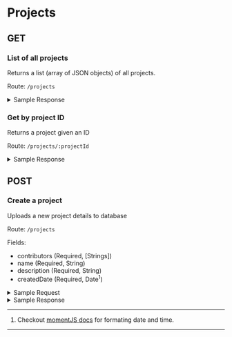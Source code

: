 # Projects

## GET

###  List of all projects
Returns a list (array of JSON objects) of all projects.

Route: `/projects`

<!-- Sample Response -->
<details>
<summary>Sample Response</summary>
<pre>
[
    {
        "contributors": [
            "test",
            "test2"
        ],
        "_id": "5f089dcf520ee1090b7bea56",
        "createdDate": "2020-07-10T16:56:29.830Z",
        "name": "wonderful API",
        "description": "The wonderful api"
    },
    {
        "contributors": [
            "test1",
            "test2"
        ],
        "_id": "5f089dde520ee1090b7bea57",
        "createdDate": "2020-07-10T16:56:29.830Z",
        "name": "Wonderful API 2",
        "description": "The 2nd wonderful api"
    },
]
</pre>
</details>


### Get by project ID
Returns a project given an ID

Route: `/projects/:projectId`

<!-- Sample Response -->
<details>
    <summary>Sample Response</summary>
    <pre>
        {
            "contributors": [
                "test1",
                "test2"
            ],
            "_id": "5f089dde520ee1090b7bea57",
            "createdDate": "2020-07-10T16:56:29.830Z",
            "name": "Wonderful API 2",
            "description": "The 2nd wonderful api"
        }
    </pre>
</details>


## POST

### Create a project
Uploads a new project details to database

Route: `/projects`

Fields:
* contributors (Required, [Strings])
* name (Required, String)
* description (Required, String)
* createdDate (Required, Date<sup>1</sup>)

<!-- Sample Request -->
<details>
<Summary>Sample Request</Summary>
<pre>
{
    "contributors": ["test" ,"test"],
    "name":"wonderful API",
    "description": "The wonderful api"
}
</pre>
</details>

<!-- Sample Response -->
<details>
<Summary>Sample Response</Summary>
<pre>
{
    "contributors": [
        "test",
        "test"
    ],
    "_id": "5f08a564024426120ebfcfcd",
    "name": "wonderful API",
    "description": "The wonderful api",
    "createdDate": "2020-07-10T17:29:08.996Z",
    "__v": 0
}
</pre>
</details>

---
1. Checkout [momentJS docs](https://momentjs.com/docs/#/parsing/string/) for formating date and time.
---
